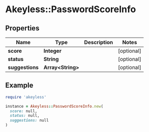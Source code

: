 # Akeyless::PasswordScoreInfo

## Properties

| Name | Type | Description | Notes |
| ---- | ---- | ----------- | ----- |
| **score** | **Integer** |  | [optional] |
| **status** | **String** |  | [optional] |
| **suggestions** | **Array&lt;String&gt;** |  | [optional] |

## Example

```ruby
require 'akeyless'

instance = Akeyless::PasswordScoreInfo.new(
  score: null,
  status: null,
  suggestions: null
)
```

